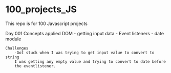 # 100_projects_JS
This repo is for 100 Javascript projects

Day 001
    Concepts applied
    DOM - getting input data
        - Event listeners
        - date module

    Challenges 
        -Got stuck when I was trying to get input value to convert to string
        I was getting any empty value and trying to convert to date before 
        the eventlistener. 